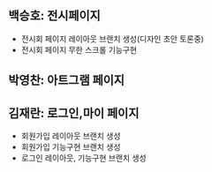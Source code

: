 ## 백승호: 전시페이지

- 전시회 페이지 레이아웃 브랜치 생성(디자인 초안 토론중)
- 전시회 페이지 무한 스크롤 기능구현

## 박영찬: 아트그램 페이지

## 김재란: 로그인,마이 페이지

- 회원가입 레이아웃 브랜치 생성
- 회원가입 기능구현 브랜치 생성
- 로그인 레이아웃, 기능구현 브랜치 생성
